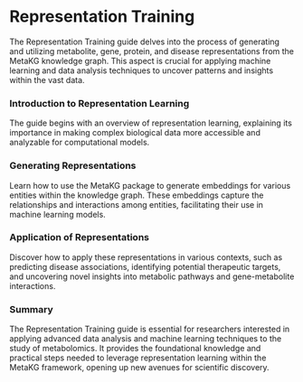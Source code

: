 # Representation Training

The Representation Training guide delves into the process of generating and utilizing metabolite, gene, protein, and disease representations from the MetaKG knowledge graph. This aspect is crucial for applying machine learning and data analysis techniques to uncover patterns and insights within the vast data.

### Introduction to Representation Learning

The guide begins with an overview of representation learning, explaining its importance in making complex biological data more accessible and analyzable for computational models.

### Generating Representations

Learn how to use the MetaKG package to generate embeddings for various entities within the knowledge graph. These embeddings capture the relationships and interactions among entities, facilitating their use in machine learning models.

### Application of Representations

Discover how to apply these representations in various contexts, such as predicting disease associations, identifying potential therapeutic targets, and uncovering novel insights into metabolic pathways and gene-metabolite interactions.

### Summary

The Representation Training guide is essential for researchers interested in applying advanced data analysis and machine learning techniques to the study of metabolomics. It provides the foundational knowledge and practical steps needed to leverage representation learning within the MetaKG framework, opening up new avenues for scientific discovery.
